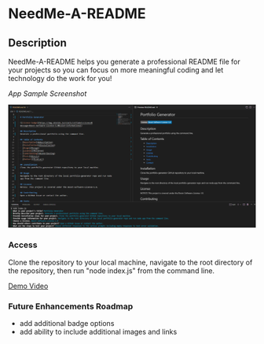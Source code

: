 # NeedMe-A-README

## Description
NeedMe-A-README helps you generate a professional README file for your projects so you can focus on more meaningful coding and let technology do the work for you!

_App Sample Screenshot_

![NeedMe-A-README Sample](./assets/images/Readme-Generator-Sample-Screenshot.png)

### Access

Clone the repository to your local machine, navigate to the root directory of the repository, then run "node index.js" from the command line.

[Demo Video](https://watch.screencastify.com/v/9Y25ZtaEwBRvUvHHSI1e)

### Future Enhancements Roadmap

* add additional badge options
* add ability to include additional images and links
